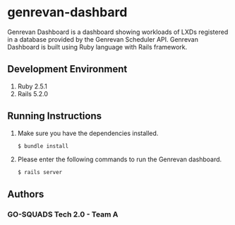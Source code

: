 # genrevan-dashbard

Genrevan Dashboard is a dashboard showing workloads of LXDs registered in a database provided by the Genrevan Scheduler API. Genrevan Dashboard is built using Ruby language with Rails framework.

## Development Environment
1. Ruby 2.5.1
2. Rails 5.2.0

## Running Instructions
1. Make sure you have the dependencies installed.
    ```
    $ bundle install
    ```

2. Please enter the following commands to run the Genrevan dashboard.
    ```ruby
    $ rails server
    ```

## Authors
### GO-SQUADS Tech 2.0 - Team A
